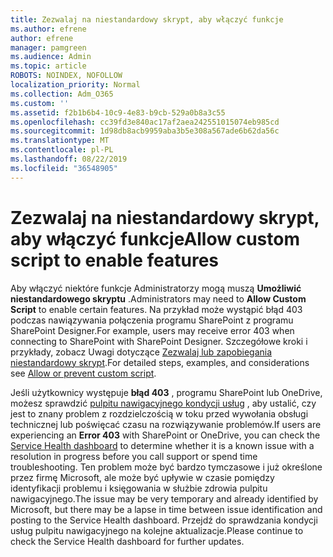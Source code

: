 ```yaml
---
title: Zezwalaj na niestandardowy skrypt, aby włączyć funkcje
ms.author: efrene
author: efrene
manager: pamgreen
ms.audience: Admin
ms.topic: article
ROBOTS: NOINDEX, NOFOLLOW
localization_priority: Normal
ms.collection: Adm_O365
ms.custom: ''
ms.assetid: f2b1b6b4-10c9-4e83-b9cb-529a0b8a3c55
ms.openlocfilehash: cc39fd3e840ac17af2aea242551015074eb985cd
ms.sourcegitcommit: 1d98db8acb9959aba3b5e308a567ade6b62da56c
ms.translationtype: MT
ms.contentlocale: pl-PL
ms.lasthandoff: 08/22/2019
ms.locfileid: "36548905"
---
```

# <a name="allow-custom-script-to-enable-features"></a><span data-ttu-id="587fa-102">Zezwalaj na niestandardowy skrypt, aby włączyć funkcje</span><span class="sxs-lookup"><span data-stu-id="587fa-102">Allow custom script to enable features</span></span>

<span data-ttu-id="587fa-103">Aby włączyć niektóre funkcje Administratorzy mogą muszą **Umożliwić niestandardowego skryptu** .</span><span class="sxs-lookup"><span data-stu-id="587fa-103">Administrators may need to **Allow Custom Script** to enable certain features.</span></span> <span data-ttu-id="587fa-104">Na przykład może wystąpić błąd 403 podczas nawiązywania połączenia programu SharePoint z programu SharePoint Designer.</span><span class="sxs-lookup"><span data-stu-id="587fa-104">For example, users may receive error 403 when connecting to SharePoint with SharePoint Designer.</span></span> <span data-ttu-id="587fa-105">Szczegółowe kroki i przykłady, zobacz Uwagi dotyczące [Zezwalaj lub zapobiegania niestandardowy skrypt](https://docs.microsoft.com/sharepoint/allow-or-prevent-custom-script).</span><span class="sxs-lookup"><span data-stu-id="587fa-105">For detailed steps, examples, and considerations see [Allow or prevent custom script](https://docs.microsoft.com/sharepoint/allow-or-prevent-custom-script).</span></span>

<span data-ttu-id="587fa-106">Jeśli użytkownicy występuje **błąd 403** , programu SharePoint lub OneDrive, możesz sprawdzić [pulpitu nawigacyjnego kondycji usług](https://admin.microsoft.com/AdminPortal/Home#/servicehealth) , aby ustalić, czy jest to znany problem z rozdzielczością w toku przed wywołania obsługi technicznej lub poświęcać czasu na rozwiązywanie problemów.</span><span class="sxs-lookup"><span data-stu-id="587fa-106">If users are experiencing an **Error 403** with SharePoint or OneDrive, you can check the [Service Health dashboard](https://admin.microsoft.com/AdminPortal/Home#/servicehealth) to determine whether it is a known issue with a resolution in progress before you call support or spend time troubleshooting.</span></span> <span data-ttu-id="587fa-107">Ten problem może być bardzo tymczasowe i już określone przez firmę Microsoft, ale może być upływie w czasie pomiędzy identyfikacji problemu i księgowania w służbie zdrowia pulpitu nawigacyjnego.</span><span class="sxs-lookup"><span data-stu-id="587fa-107">The issue may be very temporary and already identified by Microsoft, but there may be a lapse in time between issue identification and posting to the Service Health dashboard.</span></span> <span data-ttu-id="587fa-108">Przejdź do sprawdzania kondycji usług pulpitu nawigacyjnego na kolejne aktualizacje.</span><span class="sxs-lookup"><span data-stu-id="587fa-108">Please continue to check the Service Health dashboard for further updates.</span></span>

